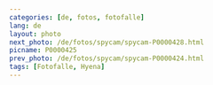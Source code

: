 ```yaml
---
categories: [de, fotos, fotofalle]
lang: de
layout: photo
next_photo: /de/fotos/spycam/spycam-P0000428.html
picname: P0000425
prev_photo: /de/fotos/spycam/spycam-P0000424.html
tags: [Fotofalle, Hyena]
---
```

